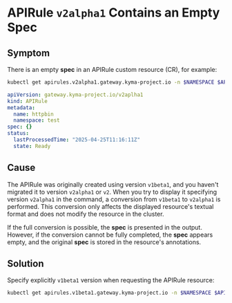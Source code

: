 # APIRule `v2alpha1` Contains an Empty Spec

## Symptom
There is an empty **spec** in an APIRule custom resource (CR), for example:

  ```bash
kubectl get apirules.v2alpha1.gateway.kyma-project.io -n $NAMESPACE $APIRULE_NAME -oyaml
  ```
  ```yaml
  apiVersion: gateway.kyma-project.io/v2aplha1
  kind: APIRule
  metadata:
    name: httpbin
    namespace: test
  spec: {}
  status:
    lastProcessedTime: "2025-04-25T11:16:11Z"
    state: Ready
  ```

## Cause

The APIRule was originally created using version `v1beta1`, and you haven't migrated it to version `v2alpha1` or `v2`. When you try to display it specifying version `v2alpha1` in the command, a conversion from `v1beta1` to `v2alpha1` is performed. This conversion only affects the displayed resource's textual format and does not modify the resource in the cluster. 

If the full conversion is possible, the **spec** is presented in the output. 
However, if the conversion cannot be fully completed, the **spec** appears empty, and the original **spec** is stored in the resource's annotations.

## Solution

Specify explicitly `v1beta1` version when requesting the APIRule resource:
  ```bash
  kubectl get apirules.v1beta1.gateway.kyma-project.io -n $NAMESPACE $APIRULE_NAME -oyaml
  ```
